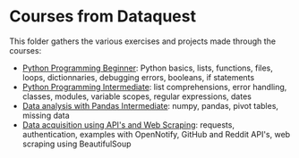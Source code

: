 # Courses from Dataquest
This folder gathers the various exercises and projects made through the courses:
- [Python Programming Beginner](\[Dataquest\]%20\[01\]%20Python%20Programming%20Beginner/): Python basics, lists, functions, files, loops, dictionnaries, debugging errors, booleans, if statements
- [Python Programming Intermediate](\[Dataquest\]%20\[02\]%20Python%20Programming%20Intermediate/): list comprehensions, error handling, classes, modules, variable scopes, regular expressions, dates
- [Data analysis with Pandas Intermediate](\[Dataquest\]%20\[03\]%20Data%20analysis%20with%20Pandas%20Intermediate): numpy, pandas, pivot tables, missing data
- [Data acquisition using API's and Web Scraping](\[Dataquest\]%20\[99\]%20APIs%20and%20Web%20Scraping): requests, authentication, examples with OpenNotify, GitHub and Reddit API's, web scraping using BeautifulSoup
